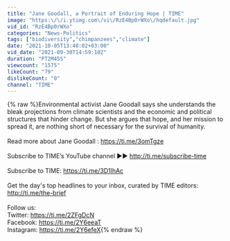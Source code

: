```yaml
---
title: "Jane Goodall, a Portrait of Enduring Hope | TIME"
image: "https:\/\/i.ytimg.com\/vi\/RzE4Bp0rWXo\/hqdefault.jpg"
vid_id: "RzE4Bp0rWXo"
categories: "News-Politics"
tags: ["biodiversity","chimpanzees","climate"]
date: "2021-10-05T13:40:02+03:00"
vid_date: "2021-09-30T14:59:10Z"
duration: "PT2M45S"
viewcount: "1575"
likeCount: "79"
dislikeCount: "0"
channel: "TIME"
---
```

{% raw %}Environmental activist Jane Goodall says she understands the bleak projections from climate scientists and the economic and political structures that hinder change. But she argues that hope, and her mission to spread it, are nothing short of necessary for the survival of humanity.<br /><br />Read more about Jane Goodall : <a rel="nofollow" target="blank" href="https://ti.me/3omTgze">https://ti.me/3omTgze</a><br /><br />Subscribe to TIME’s YouTube channel ►► <a rel="nofollow" target="blank" href="http://ti.me/subscribe-time">http://ti.me/subscribe-time</a><br /><br />Subscribe to TIME: <a rel="nofollow" target="blank" href="https://ti.me/3D1lhAc">https://ti.me/3D1lhAc</a><br /><br />Get the day's top headlines to your inbox, curated by TIME editors: <a rel="nofollow" target="blank" href="http://ti.me/the-brief">http://ti.me/the-brief</a><br /><br />Follow us:<br />Twitter: <a rel="nofollow" target="blank" href="https://ti.me/2ZFgDcN">https://ti.me/2ZFgDcN</a><br />Facebook: <a rel="nofollow" target="blank" href="https://ti.me/2Y6eeaT">https://ti.me/2Y6eeaT</a> <br />Instagram: <a rel="nofollow" target="blank" href="https://ti.me/2Y6efeX">https://ti.me/2Y6efeX</a>{% endraw %}
